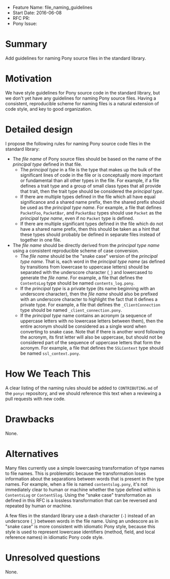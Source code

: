- Feature Name: file_naming_guidelines
- Start Date: 2016-06-08
- RFC PR:
- Pony Issue:

# Summary

Add guidelines for naming Pony source files in the standard library.

# Motivation

We have style guidelines for Pony source code in the standard library, but we don't yet have any guidelines for naming Pony source files. Having a consistent, reproducible scheme for naming files is a natural extension of code style, and key to good organization.

# Detailed design

I propose the following rules for naming Pony source code files in the standard library:

- The *file name* of Pony source files should be based on the name of the *principal type* defined in that file.
    + The *principal type* in a file is the type that makes up the bulk of the significant lines of code in the file or is conceptually more important or fundamental than all other types in the file. For example, if a file defines a trait type and a group of small class types that all provide that trait, then the trait type should be considered the *principal type*.
    + If there are multiple types defined in the file which all have equal significance and a shared name prefix, then the shared prefix should be used as the *principal type name*. For example, a file that defines `PacketFoo`, `PacketBar`, and `PacketBaz` types should use `Packet` as the *principal type name*, even if no `Packet` type is defined.
    + If there are multiple significant types defined in the file which do not have a shared name prefix, then this should be taken as a hint that these types should probably be defined in separate files instead of together in one file.
- The *file name* should be directly derived from the *principal type name* using a consistent reproducible scheme of case conversion.
    + The *file name* should be the "snake case" version of the *principal type name*. That is, each word in the *principal type name* (as defined by transitions from lowercase to uppercase letters) should be separated with the underscore character (`_`) and lowercased to generate the *file name*. For example, a file that defines the `ContentsLog` type should be named `contents_log.pony`.
    + If the *principal type* is a private type (its name beginning with an underscore character), then the *file name* should also be prefixed with an underscore character to highlight the fact that it defines a private type. For example, a file that defines the `_ClientConnection` type should be named `_client_connection.pony`.
    + If the *principal type* name contains an acronym (a sequence of uppercase letters with no lowercase letters between them), then the entire acronym should be considered as a single word when converting to snake case. Note that if there is another word following the acronym, its first letter will also be uppercase, but should not be considered part of the sequence of uppercase letters that form the acronym. For example, a file that defines the `SSLContext` type should be named `ssl_context.pony`.

# How We Teach This

A clear listing of the naming rules should be added to `CONTRIBUTING.md` of the `ponyc` repository, and we should reference this text when a reviewing a pull requests with new code.

# Drawbacks

None.

# Alternatives

Many files currently use a simple lowercasing transformation of type names to file names. This is problematic because the transformation loses information about the separations between words that is present in the type names. For example, when a file is named `contentslog.pony`, it's not immediately clear to human or machine whether the type defined within is `ContentsLog` or `ContentSlog`. Using the "snake case" transformation as defined in this RFC is a lossless transformation that can be reversed and repeated by human or machine.

A few files in the standard library use a dash character (`-`) instead of an underscore (`_`) between words in the file name. Using an undescore as in "snake case" is more consistent with idiomatic Pony style, because this style is used to represent lowercase identifiers (method, field, and local reference names) in idiomatic Pony code style.

# Unresolved questions

None.
